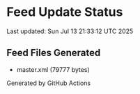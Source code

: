 # Feed Update Status
Last updated: Sun Jul 13 21:33:12 UTC 2025

## Feed Files Generated
- master.xml (79777 bytes)

Generated by GitHub Actions
